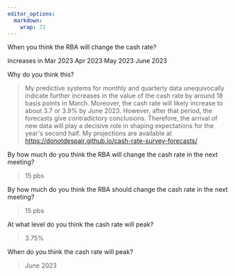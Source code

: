 ```yaml
---
editor_options: 
  markdown: 
    wrap: 72
---
```


When you think the RBA will change the cash rate?

Increases in Mar 2023 Apr 2023 May 2023 June 2023


Why do you think this?

> My predictive systems for monthly and quarterly data unequivocally indicate further increases in the value of the cash rate by around 18 basis points in March. Moreover, the cash rate will likely increase to about 3.7 or 3.9% by June 2023. However, after that period, the forecasts give contradictory conclusions. Therefore, the arrival of new data will play a decisive role in shaping expectations for the year's second half. My projections are available at https://donotdespair.github.io/cash-rate-survey-forecasts/


By how much do you think the RBA will change the cash rate in the next
meeting?

> 15 pbs

By how much do you think the RBA should change the cash rate in the next
meeting?

> 15 pbs

At what level do you think the cash rate will peak?

> 3.75%

When do you think the cash rate will peak?

> June 2023
